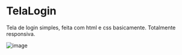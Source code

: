 # TelaLogin 
Tela de login simples, feita com html e css basicamente. Totalmente responsiva.

![image](https://user-images.githubusercontent.com/47525873/157755459-b8355c20-fc1b-4e91-8a3b-56915c677b39.png)
